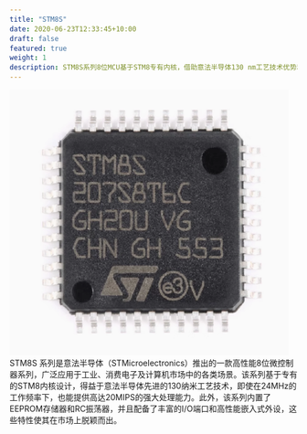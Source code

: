 ```yaml
---
title: "STM8S"
date: 2020-06-23T12:33:45+10:00
draft: false
featured: true
weight: 1
description: STM8S系列8位MCU基于STM8专有内核，借助意法半导体130 nm工艺技术优势和先进内核架构，在24 MHz的频率下其处理能力高达20 MIPS。
---
```

![替代文本](/img/posts/STM8S.png "STM8S")STM8S 系列是意法半导体（STMicroelectronics）推出的一款高性能8位微控制器系列，广泛应用于工业、消费电子及计算机市场中的各类场景。该系列基于专有的STM8内核设计，得益于意法半导体先进的130纳米工艺技术，即使在24MHz的工作频率下，也能提供高达20MIPS的强大处理能力。此外，该系列内置了EEPROM存储器和RC振荡器，并且配备了丰富的I/O端口和高性能嵌入式外设，这些特性使其在市场上脱颖而出。